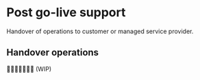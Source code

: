 # Post go-live support

Handover of operations to customer or managed service provider.

## Handover operations

👷🏻‍♀️🚧👷🏻‍♂️ (WIP)
